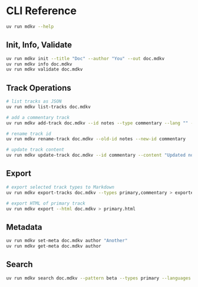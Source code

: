 # CLI Reference

```bash
uv run mdkv --help
```

## Init, Info, Validate

```bash
uv run mdkv init --title "Doc" --author "You" --out doc.mdkv
uv run mdkv info doc.mdkv
uv run mdkv validate doc.mdkv
```

## Track Operations

```bash
# list tracks as JSON
uv run mdkv list-tracks doc.mdkv

# add a commentary track
uv run mdkv add-track doc.mdkv --id notes --type commentary --lang "" --content "Note"

# rename track id
uv run mdkv rename-track doc.mdkv --old-id notes --new-id commentary

# update track content
uv run mdkv update-track doc.mdkv --id commentary --content "Updated note"
```

## Export

```bash
# export selected track types to Markdown
uv run mdkv export-tracks doc.mdkv --types primary,commentary > exported.md

# export HTML of primary track
uv run mdkv export --html doc.mdkv > primary.html
```

## Metadata

```bash
uv run mdkv set-meta doc.mdkv author "Another"
uv run mdkv get-meta doc.mdkv author
```

## Search

```bash
uv run mdkv search doc.mdkv --pattern beta --types primary --languages en
```
